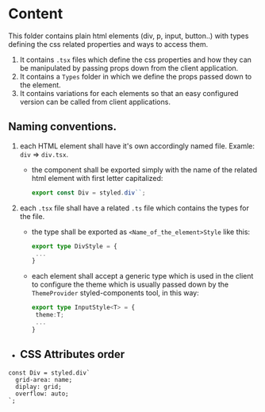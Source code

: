 # Content

This folder contains plain html elements
(div, p, input, button..) with types defining the
css related properties and ways to access them.

1. It contains `.tsx` files which define the css properties
   and how they can be manipulated by passing props down
   from the
   client application.
2. It contains a `Types` folder in which we define the props
   passed down to the element.
3. It contains variations for each elements so that an easy
   configured version can be called from client applications.

## Naming conventions.

1. each HTML element shall have it's own accordingly named
   file.
   Examle: `div` => `div.tsx`.

   - the component shall be exported simply with the name of
     the related html element with first letter capitalized:
     ```js
     export const Div = styled.div``;
     ```

2. each `.tsx` file shall have a related `.ts` file which
   contains the types for the file.
   - the type shall be exported as
     `<Name_of_the_element>Style` like this:
     ```ts
     export type DivStyle = {
      ...
     }
     ```
   - each element shall accept a generic type which is used
     in the client to configure the theme which is usually
     passed down by the `ThemeProvider` styled-components
     tool, in this way:
     ```ts
     export type InputStyle<T> = {
      theme:T;
      ...
     }
     ```

- ## CSS Attributes order

```tsx
const Div = styled.div`
  grid-area: name;
  diplay: grid;
  overflow: auto;
`;
```

